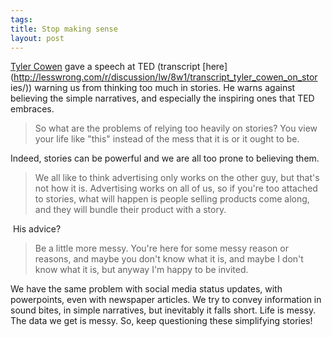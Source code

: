 ```yaml
--- 
tags: 
title: Stop making sense
layout: post
---
```

[Tyler Cowen](http://marginalrevolution.com/) gave a speech at TED (transcript
[here](http://lesswrong.com/r/discussion/lw/8w1/transcript_tyler_cowen_on_stor
ies/)) warning us from thinking too much in stories. He warns against
believing the simple narratives, and especially the inspiring ones that TED
embraces.

> So what are the problems of relying too heavily on stories? You view your
life like "this" instead of the mess that it is or it ought to be.

Indeed, stories can be powerful and we are all too prone to believing them.

> We all like to think advertising only works on the other guy, but that's not
how it is. Advertising works on all of us, so if you're too attached to
stories, what will happen is people selling products come along, and they will
bundle their product with a story.

 His advice?

> Be a little more messy. You're here for some messy reason or reasons, and
maybe you don't know what it is, and maybe I don't know what it is, but anyway
I'm happy to be invited.

We have the same problem with social media status updates, with powerpoints,
even with newspaper articles. We try to convey information in sound bites, in
simple narratives, but inevitably it falls short. Life is messy. The data we
get is messy. So, keep questioning these simplifying stories!

